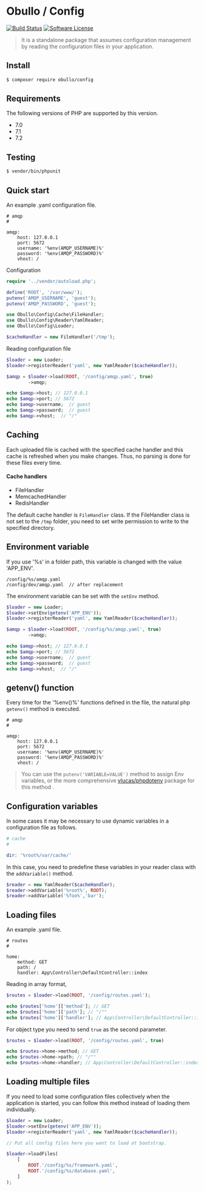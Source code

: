 
# Obullo / Config

[![Build Status](https://travis-ci.org/obullo/Config.svg?branch=master)](https://travis-ci.org/obullo/Config)
[![Software License](https://img.shields.io/badge/license-MIT-brightgreen.svg)](LICENSE.md)

> It is a standalone package that assumes configuration management by reading the configuration files in your application.


## Install

``` bash
$ composer require obullo/config
```

## Requirements

The following versions of PHP are supported by this version.

* 7.0
* 7.1
* 7.2

## Testing

``` bash
$ vendor/bin/phpunit
```

## Quick start

An example .yaml configuration file.

```
# amqp
# 

amqp:
    host: 127.0.0.1
    port: 5672
    username: '%env(AMQP_USERNAME)%'
    password: '%env(AMQP_PASSWORD)%'
    vhost: /
```

Configuration

```php
require '../vendor/autoload.php';

define('ROOT', '/var/www/');
putenv('AMQP_USERNAME', 'guest');
putenv('AMQP_PASSWORD', 'guest');

use Obullo\Config\Cache\FileHandler;
use Obullo\Config\Reader\YamlReader;
use Obullo\Config\Loader;

$cacheHandler = new FileHandler('/tmp');
```

Reading configuration file

```php
$loader = new Loader;
$loader->registerReader('yaml', new YamlReader($cacheHandler));

$amqp = $loader->load(ROOT, '/config/amqp.yaml', true)
        ->amqp;

echo $amqp->host; // 127.0.0.1
echo $amqp->port; // 5672
echo $amqp->username;  // guest
echo $amqp->password;  // guest
echo $amqp->vhost;  // "/"
```

## Caching

Each uploaded file is cached with the specified cache handler and this cache is refreshed when you make changes. Thus, no parsing is done for these files every time.

#### Cache handlers

* FileHandler
* MemcachedHandler
* RedisHandler

The default cache handler is `FileHandler` class. If the FileHandler class is not set to the `/tmp` folder, you need to set write permission to write to the specified directory.

## Environment variable

If you use '%s' in a  folder path, this variable is changed with the value 'APP_ENV'.

```
/config/%s/amqp.yaml
/config/dev/amqp.yaml  // after replacement
```

The environment variable can be set with the `setEnv` method.

```php
$loader = new Loader;
$loader->setEnv(getenv('APP_ENV'));
$loader->registerReader('yaml', new YamlReader($cacheHandler));

$amqp = $loader->load(ROOT, '/config/%s/amqp.yaml', true)
        ->amqp;

echo $amqp->host; // 127.0.0.1
echo $amqp->port; // 5672
echo $amqp->username;  // guest
echo $amqp->password;  // guest
echo $amqp->vhost;  // "/"
```

## getenv() function

Every time for the '%env()%' functions defined in the file, the natural php `getenv()` method is executed.

```
# amqp
# 

amqp:
    host: 127.0.0.1
    port: 5672
    username: '%env(AMQP_USERNAME)%'
    password: '%env(AMQP_PASSWORD)%'
    vhost: /
```

> You can use the `putenv('VARIABLE=VALUE')` method to assign Env variables, or the more comprehensive <a href="https://packagist.org/packages/vlucas/phpdotenv">vlucas/phpdotenv</a> package for this method .

## Configuration variables

In some cases it may be necessary to use dynamic variables in a configuration file as follows.

```php
# cache
# 

dir: '%root%/var/cache/'
```

In this case, you need to predefine these variables in your reader class with the `addVariable()` method.


```php
$reader = new YamlReader($cacheHandler);
$reader->addVariable('%root%', ROOT);
$reader->addVariable('%foo%','bar');
```

## Loading files

An example .yaml file.

```
# routes
#

home:
    method: GET
    path: /
    handler: App\Controller\DefaultController::index
```

Reading in array format,

```php
$routes = $loader->load(ROOT, '/config/routes.yaml');

echo $routes['home']['method']; // GET
echo $routes['home']['path']; // "/""
echo $routes['home']['handler']; // App\Controller\DefaultController::index
```

For object type you need to send `true` as the second parameter.

```php
$routes = $loader->load(ROOT, '/config/routes.yaml', true)

echo $routes->home->method; // GET
echo $routes->home->path; // "/""
echo $routes->home->handler; // App\Controller\DefaultController::index
```

## Loading multiple files 

If you need to load some configuration files collectively when the application is started, you can follow this method instead of loading them individually.

```php
$loader = new Loader;
$loader->setEnv(getenv('APP_ENV'));
$loader->registerReader('yaml', new YamlReader($cacheHandler));

// Put all config files here you want to load at bootstrap.

$loader->loadFiles(
    [
        ROOT.'/config/%s/framework.yaml',
        ROOT.'/config/%s/database.yaml',
    ]
);
```